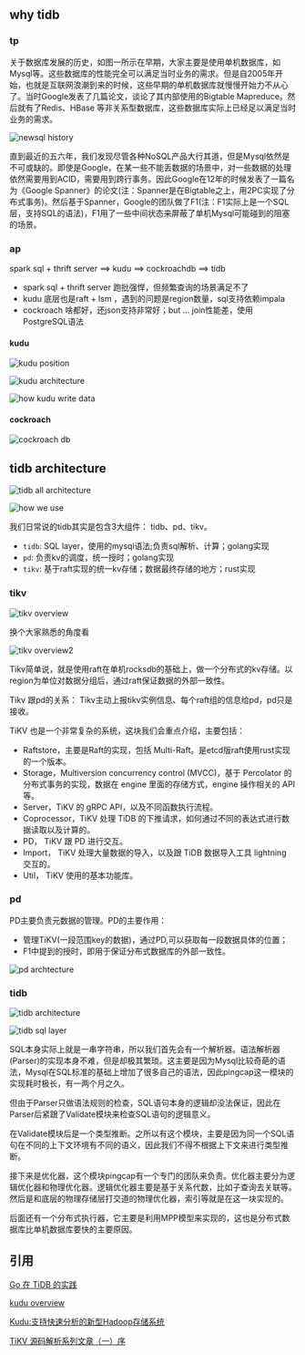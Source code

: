 ## why tidb

### tp

关于数据库发展的历史，如图一所示在早期，大家主要是使用单机数据库，如Mysql等。这些数据库的性能完全可以满足当时业务的需求。但是自2005年开始，也就是互联网浪潮到来的时候，这些早期的单机数据库就慢慢开始力不从心了。当时Google发表了几篇论文，谈论了其内部使用的Bigtable Mapreduce。然后就有了Redis、HBase 等非关系型数据库，这些数据库实际上已经足以满足当时业务的需求。

![newsql history](newsql_history_brief.jpeg)

直到最近的五六年，我们发现尽管各种NoSQL产品大行其道，但是Mysql依然是不可或缺的。即使是Google，在某一些不能丢数据的场景中，对一些数据的处理依然需要用到ACID，需要用到跨行事务。因此Google在12年的时候发表了一篇名为《Google Spanner》的论文(注：Spanner是在Bigtable之上，用2PC实现了分布式事务)。然后基于Spanner，Google的团队做了F1(注：F1实际上是一个SQL层，支持SQL的语法)，F1用了一些中间状态来屏蔽了单机Mysql可能碰到的阻塞的场景。

### ap

spark sql + thrift server ==> kudu ==> cockroachdb ==> tidb

* spark sql + thrift server 跑批强悍，但频繁查询的场景满足不了
* kudu 底层也是raft + lsm ，遇到的问题是region数量，sql支持依赖impala
* cockroach 啥都好，还json支持非常好；but ... join性能差，使用PostgreSQL语法

#### kudu
![kudu position](../kudu/kudu_hdfs_hbase.jpg)


![kudu architecture](../kudu/kudu_architecture.png)

![how kudu write data](../kudu/kudu_write_data.jpeg)

#### cockroach

![cockroach db](../cockroachdb/media/architecture.png)

## tidb architecture

![tidb all architecture](tidb_all_architecture.jpeg)

![how we use](tidb_all_architecture2.png)

我们日常说的tidb其实是包含3大组件： tidb、pd、tikv。

* `tidb`: SQL layer，使用的mysql语法;负责sql解析、计算；golang实现
* `pd`: 负责kv的调度，统一授时；golang实现
* `tikv`: 基于raft实现的统一kv存储；数据最终存储的地方；rust实现

### tikv

![tikv overview](tikv_overview.jpeg)

换个大家熟悉的角度看

![tikv overview2](tikv_architure.jpg)

Tikv简单说，就是使用raft在单机rocksdb的基础上，做一个分布式的kv存储。以region为单位对数据分组后，通过raft保证数据的外部一致性。

Tikv 跟pd的关系： Tikv主动上报tikv实例信息、每个raft组的信息给pd，pd只是接收。

TiKV 也是一个非常复杂的系统，这块我们会重点介绍，主要包括：

* Raftstore，主要是Raft的实现，包括 Multi-Raft。是etcd版raft使用rust实现的一个版本。
* Storage，Multiversion concurrency control (MVCC)，基于 Percolator 的分布式事务的实现，数据在 engine 里面的存储方式，engine 操作相关的 API 等。
* Server，TiKV 的 gRPC API，以及不同函数执行流程。
* Coprocessor，TiKV 处理 TiDB 的下推请求，如何通过不同的表达式进行数据读取以及计算的。
* PD， TiKV 跟 PD 进行交互。
* Import， TiKV 处理大量数据的导入，以及跟 TiDB 数据导入工具 lightning 交互的。
* Util， TiKV 使用的基本功能库。

### pd

PD主要负责元数据的管理。PD的主要作用：

* 管理TiKV(一段范围key的数据)，通过PD,可以获取每一段数据具体的位置；
* F1中提到的授时，即用于保证分布式数据库的外部一致性。

![pd archtecture](pd_archtecture.jpeg)

### tidb

![tidb architecture](tidb_architure.jpg)

![tidb sql layer](tidb_sql_layer.jpg)

SQL本身实际上就是一串字符串，所以我们首先会有一个解析器。语法解析器(Parser)的实现本身不难，但是却极其繁琐。这主要是因为Mysql比较奇葩的语法，Mysql在SQL标准的基础上增加了很多自己的语法，因此pingcap这一模块的实现耗时极长，有一两个月之久。

但由于Parser只做语法规则的检查，SQL语句本身的逻辑却没法保证，因此在Parser后紧跟了Validate模块来检查SQL语句的逻辑意义。

在Validate模块后是一个类型推断。之所以有这个模块，主要是因为同一个SQL语句在不同的上下文环境有不同的语义，因此我们不得不根据上下文来进行类型推断。

接下来是优化器，这个模块pingcap有一个专门的团队来负责。优化器主要分为逻辑优化器和物理优化器。逻辑优化器主要是基于关系代数，比如子查询去关联等。然后是和底层的物理存储层打交道的物理优化器，索引等就是在这一块实现的。

后面还有一个分布式执行器，它主要是利用MPP模型来实现的，这也是分布式数据库比单机数据库要快的主要原因。

## 引用

[Go 在 TiDB 的实践](http://www.sohu.com/a/220085058_657921)

[kudu overview](https://kudu.apache.org/overview.html)

[Kudu:支持快速分析的新型Hadoop存储系统](https://bigdata.163.com/product/article/1)

[TiKV 源码解析系列文章（一）序](https://pingcap.com/blog-cn/tikv-source-code-reading-1/)